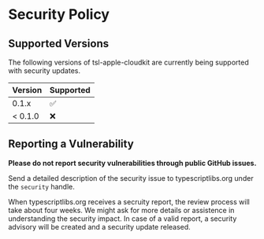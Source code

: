 Security Policy
===============



Supported Versions
------------------

The following versions of tsl-apple-cloudkit are currently being supported with security updates.

| Version | Supported          |
| ------- | ------------------ |
| 0.1.x   | :white_check_mark: |
| < 0.1.0 | :x:                |



Reporting a Vulnerability
-------------------------

**Please do not report security vulnerabilities through public GitHub issues.**

Send a detailed description of the security issue to typescriptlibs.org under the `security` handle.

When typescriptlibs.org receives a secruity report, the review process will take about four weeks.
We might ask for more details or assistence in understanding the security impact.
In case of a valid report, a security advisory will be created and a security update released.
